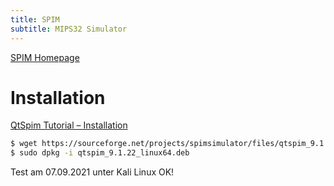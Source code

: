 ```yaml
---
title: SPIM
subtitle: MIPS32 Simulator
---
```




[SPIM Homepage](http://spimsimulator.sourceforge.net)

# Installation

[QtSpim Tutorial – Installation](https://ecs-network.serv.pacific.edu/ecpe-170/tutorials/qtspim-tutorial)

```sh
$ wget https://sourceforge.net/projects/spimsimulator/files/qtspim_9.1.22_linux64.deb
$ sudo dpkg -i qtspim_9.1.22_linux64.deb
```

Test am 07.09.2021 unter Kali Linux OK!




